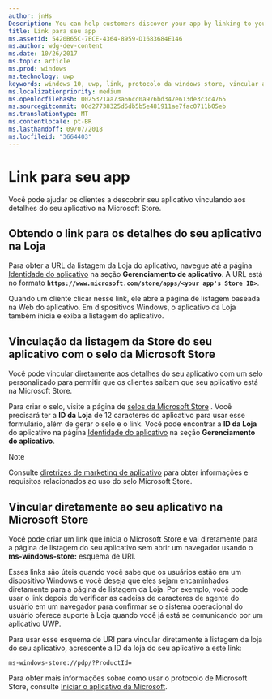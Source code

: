 ```yaml
---
author: jnHs
Description: You can help customers discover your app by linking to your app's listing in the Microsoft Store.
title: Link para seu app
ms.assetid: 5420B65C-7ECE-4364-8959-D1683684E146
ms.author: wdg-dev-content
ms.date: 10/26/2017
ms.topic: article
ms.prod: windows
ms.technology: uwp
keywords: windows 10, uwp, link, protocolo da windows store, vincular a um aplicativo, vincular ao aplicativo
ms.localizationpriority: medium
ms.openlocfilehash: 0025321aa73a66cc0a976bd347e613de3c3c4765
ms.sourcegitcommit: 00d27738325d6db5b5e481911ae7fac0711b05eb
ms.translationtype: MT
ms.contentlocale: pt-BR
ms.lasthandoff: 09/07/2018
ms.locfileid: "3664403"
---
```

# <a name="link-to-your-app"></a>Link para seu app


Você pode ajudar os clientes a descobrir seu aplicativo vinculando aos detalhes do seu aplicativo na Microsoft Store.

## <a name="getting-the-link-to-your-apps-store-listing"></a>Obtendo o link para os detalhes do seu aplicativo na Loja

Para obter a URL da listagem da Loja do aplicativo, navegue até a página [Identidade do aplicativo](view-app-identity-details.md) na seção **Gerenciamento de aplicativo**. A URL está no formato **`https://www.microsoft.com/store/apps/<your app's Store ID>`**.

Quando um cliente clicar nesse link, ele abre a página de listagem baseada na Web do aplicativo. Em dispositivos Windows, o aplicativo da Loja também inicia e exiba a listagem do aplicativo.


## <a name="linking-to-your-apps-store-listing-with-the-microsoft-store-badge"></a>Vinculação da listagem da Store do seu aplicativo com o selo da Microsoft Store

Você pode vincular diretamente aos detalhes do seu aplicativo com um selo personalizado para permitir que os clientes saibam que seu aplicativo está na Microsoft Store.

Para criar o selo, visite a página de [selos da Microsoft Store](http://go.microsoft.com/fwlink/p/?LinkID=534236) . Você precisará ter a **ID da Loja** de 12 caracteres do aplicativo para usar esse formulário, além de gerar o selo e o link. Você pode encontrar a **ID da Loja** do aplicativo na página [Identidade do aplicativo](view-app-identity-details.md) na seção **Gerenciamento do aplicativo**.

> [!NOTE]
> Consulte [diretrizes de marketing de aplicativo](app-marketing-guidelines.md) para obter informações e requisitos relacionados ao uso do selo Microsoft Store.


## <a name="linking-directly-to-your-app-in-the-microsoft-store"></a>Vincular diretamente ao seu aplicativo na Microsoft Store

Você pode criar um link que inicia o Microsoft Store e vai diretamente para a página de listagem do seu aplicativo sem abrir um navegador usando o **ms-windows-store:** esquema de URI.

Esses links são úteis quando você sabe que os usuários estão em um dispositivo Windows e você deseja que eles sejam encaminhados diretamente para a página de listagem da Loja. Por exemplo, você pode usar o link depois de verificar as cadeias de caracteres de agente do usuário em um navegador para confirmar se o sistema operacional do usuário oferece suporte à Loja quando você já está se comunicando por um aplicativo UWP.

Para usar esse esquema de URI para vincular diretamente à listagem da loja do seu aplicativo, acrescente a ID da loja do seu aplicativo a este link:

`ms-windows-store://pdp/?ProductId=`

Para obter mais informações sobre como usar o protocolo de Microsoft Store, consulte [Iniciar o aplicativo da Microsoft](../launch-resume/launch-store-app.md).

 

 




